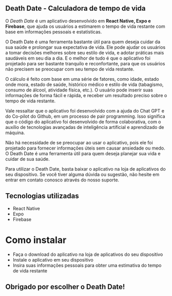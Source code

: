## Death Date - Calculadora de tempo de vida

O _Death Date_ é um aplicativo desenvolvido em <strong>React Native, Expo e Firebase</strong>, que ajuda os usuários a estimarem o tempo de vida restante com base em informações pessoais e estatísticas.

O Death Date é uma ferramenta bastante útil para quem deseja cuidar da sua saúde e prolongar sua expectativa de vida. Ele pode ajudar os usuários a tomar decisões melhores sobre seu estilo de vida, e adotar práticas mais saudáveis em seu dia a dia. E o melhor de tudo é que o aplicativo foi projetado para ser bastante tranquilo e reconfortante, para que os usuários não precisem se preocupar com seu tempo de vida restante.

O cálculo é feito com base em uma série de fatores, como idade, estado onde mora, estado de saúde, histórico médico e estilo de vida (tabagismo, consumo de álcool, atividade física, etc.). O usuário pode inserir suas informações de forma fácil e rápida, e receber um resultado preciso sobre o tempo de vida restante.

Vale ressaltar que o aplicativo foi desenvolvido com a ajuda do Chat GPT e do Co-pilot do Github, em um processo de pair programming. Isso significa que o código do aplicativo foi desenvolvido de forma colaborativa, com o auxílio de tecnologias avançadas de inteligência artificial e aprendizado de máquina.

Não há necessidade de se preocupar ao usar o aplicativo, pois ele foi projetado para fornecer informações úteis sem causar ansiedade ou medo. O Death Date é uma ferramenta útil para quem deseja planejar sua vida e cuidar de sua saúde.

Para utilizar o Death Date, basta baixar o aplicativo na loja de aplicativos do seu dispositivo. Se você tiver alguma dúvida ou sugestão, não hesite em entrar em contato conosco através do nosso suporte.

## Tecnologias utilizadas

- React Native
- Expo
- Firebase

# Como instalar

- Faça o download do aplicativo na loja de aplicativos do seu dispositivo
- Instale o aplicativo em seu dispositivo
- Insira suas informações pessoais para obter uma estimativa do tempo de vida restante

## Obrigado por escolher o Death Date!
